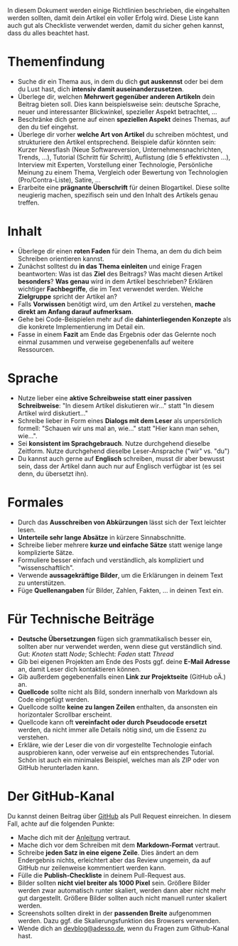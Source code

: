 In diesem Dokument werden einige Richtlinien beschrieben, die eingehalten werden sollten, damit dein Artikel ein voller Erfolg wird.
Diese Liste kann auch gut als Checkliste verwendet werden, damit du sicher gehen kannst, dass du alles beachtet hast. 

# Themenfindung
- Suche dir ein Thema aus, in dem du dich **gut auskennst** oder bei dem du Lust hast, dich **intensiv damit auseinanderzusetzen**. 
- Überlege dir, welchen **Mehrwert gegenüber anderen Artikeln** dein Beitrag bieten soll. Dies kann beispielsweise sein: deutsche Sprache, neuer und interessanter Blickwinkel, spezieller Aspekt betrachtet, ...
- Beschränke dich gerne auf einen **speziellen Aspekt** deines Themas, auf den du tief eingehst. 
- Überlege dir vorher **welche Art von Artikel** du schreiben möchtest, und strukturiere den Artikel entsprechend. Beispiele dafür könnten sein: Kurzer Newsflash (Neue Softwareversion, Unternehmensnachrichten, Trends, ...), Tutorial (Schritt für Schritt), Auflistung (die 5 effektivsten ...), Interview mit Experten, Vorstellung einer Technologie, Persönliche Meinung zu einem Thema, Vergleich oder Bewertung von Technologien (Pro/Contra-Liste), Satire, ...
- Erarbeite eine **prägnante Überschrift** für deinen Blogartikel. Diese sollte neugierig machen, spezifisch sein und den Inhalt des Artikels genau treffen.

# Inhalt
- Überlege dir einen **roten Faden** für dein Thema, an dem du dich beim Schreiben orientieren kannst.
- Zunächst solltest du **in das Thema einleiten** und einige Fragen beantworten: Was ist das **Ziel** des Beitrags? Was macht diesen Artikel **besonders**? **Was genau** wird in dem Artikel beschrieben? Erklären wichtiger **Fachbegriffe**, die im Text verwendet werden. Welche **Zielgruppe** spricht der Artikel an?
- Falls **Vorwissen** benötigt wird, um den Artikel zu verstehen, **mache direkt am Anfang darauf aufmerksam**.
- Gehe bei Code-Beispielen mehr auf die **dahinterliegenden Konzepte** als die konkrete Implementierung im Detail ein.
- Fasse in einem **Fazit** am Ende das Ergebnis oder das Gelernte noch einmal zusammen und verweise gegebenenfalls auf weitere Ressourcen.

# Sprache
- Nutze lieber eine **aktive Schreibweise statt einer passiven Schreibweise**: "In diesem Artikel diskutieren wir..." statt "In diesem Artikel wird diskutiert..."
- Schreibe lieber in Form eines **Dialogs mit dem Leser** als unpersönlich formell: "Schauen wir uns mal an, wie..." statt "Hier kann man sehen, wie...".
- Sei **konsistent im Sprachgebrauch**. Nutze durchgehend dieselbe Zeitform. Nutze durchgehend dieselbe Leser-Ansprache ("wir" vs. "du")
- Du kannst auch gerne auf **Englisch** schreiben, musst dir aber bewusst sein, dass der Artikel dann auch nur auf Englisch verfügbar ist (es sei denn, du übersetzt ihn).

# Formales
- Durch das **Ausschreiben von Abkürzungen** lässt sich der Text leichter lesen.
- **Unterteile sehr lange Absätze** in kürzere Sinnabschnitte.
- Schreibe lieber mehrere **kurze und einfache Sätze** statt wenige lange komplizierte Sätze.
- Formuliere besser einfach und verständlich, als kompliziert und "wissenschaftlich".
- Verwende **aussagekräftige Bilder**, um die Erklärungen in deinem Text zu unterstützen.
- Füge **Quellenangaben** für Bilder, Zahlen, Fakten, ... in deinen Text ein.

# Für Technische Beiträge
- **Deutsche Übersetzungen** fügen sich grammatikalisch besser ein, sollten aber nur verwendet werden, wenn diese gut verständlich sind. Gut: _Knoten_ statt _Node_; Schlecht: _Faden_ statt _Thread_
- Gib bei eigenen Projekten am Ende des Posts ggf. deine **E-Mail Adresse** an, damit Leser dich kontaktieren können.
- Gib außerdem gegebenenfalls einen **Link zur Projektseite** (GitHub oÄ.) an.
- **Quellcode** sollte nicht als Bild, sondern innerhalb von Markdown als Code eingefügt werden.
- Quellcode sollte **keine zu langen Zeilen** enthalten, da ansonsten ein horizontaler Scrollbar erscheint.
- Quellcode kann oft **vereinfacht oder durch Pseudocode ersetzt** werden, da nicht immer alle Details nötig sind, um die Essenz zu verstehen.
- Erkläre, wie der Leser die von dir vorgestellte Technologie einfach ausprobieren kann, oder verweise auf ein entsprechendes Tutorial. Schön ist auch ein minimales Beispiel, welches man als ZIP oder von GitHub herunterladen kann.

# Der GitHub-Kanal
Du kannst deinen Beitrag über [GitHub](https://github.com/adessoAG/devblog/) als Pull Request einreichen. In diesem Fall, achte auf die folgenden Punkte:
- Mache dich mit der [Anleitung](https://github.com/adessoAG/devblog/blob/master/examples/2017-08-10-blog-post-guide.md) vertraut. 
- Mache dich vor dem Schreiben mit dem **Markdown-Format** vertraut.
- Schreibe **jeden Satz in eine eigene Zeile**. Dies ändert an dem Endergebnis nichts, erleichtert aber das Review ungemein, da auf GitHub nur zeilenweise kommentiert werden kann.
- Fülle die **Publish-Checkliste** in deinem Pull-Request aus.
- Bilder sollten **nicht viel breiter als 1000 Pixel** sein. Größere Bilder werden zwar automatisch runter skaliert, werden dann aber nicht mehr gut dargestellt. Größere Bilder sollten auch nicht manuell runter skaliert werden.
- Screenshots sollten direkt in der **passenden Breite** aufgenommen werden. Dazu ggf. die Skalierungsfunktion des Browsers verwenden.
- Wende dich an [devblog@adesso.de](mailto:devblog@adesso.de), wenn du Fragen zum Github-Kanal hast.